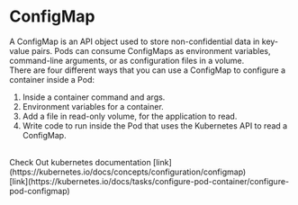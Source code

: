 # ConfigMap
A ConfigMap is an API object used to store non-confidential data in key-value pairs. Pods can consume ConfigMaps as environment variables, command-line arguments, or as configuration files in a volume.
<br/>
There are four different ways that you can use a ConfigMap to configure a container inside a Pod:
1. Inside a container command and args.
2. Environment variables for a container.
3. Add a file in read-only volume, for the application to read.
4. Write code to run inside the Pod that uses the Kubernetes API to read a ConfigMap.
<br/>
Check Out kubernetes documentation [link](https://kubernetes.io/docs/concepts/configuration/configmap)
<br> [link](https://kubernetes.io/docs/tasks/configure-pod-container/configure-pod-configmap)

